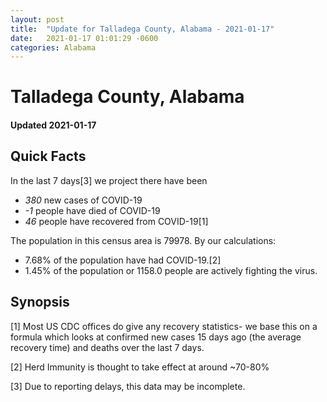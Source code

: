 ```yaml
---
layout: post
title:  "Update for Talladega County, Alabama - 2021-01-17"
date:   2021-01-17 01:01:29 -0600
categories: Alabama
---
```


# Talladega County, Alabama
#### Updated 2021-01-17

## Quick Facts

In the last 7 days[3] we project there have been
- *380* new cases of COVID-19
- *-1* people have died of COVID-19
- *46* people have recovered from COVID-19[1]

The population in this census area is 79978. By our calculations:
- 7.68% of the population have had COVID-19.[2]
- 1.45% of the population or 1158.0 people are actively fighting the virus.

## Synopsis




[1] Most US CDC offices do give any recovery statistics- we base this on a formula which looks at confirmed new cases
15 days ago (the average recovery time) and deaths over the last 7 days.

[2] Herd Immunity is thought to take effect at around ~70-80%

[3] Due to reporting delays, this data may be incomplete.
 
    
